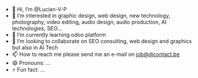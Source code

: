- 👋 Hi, I’m @Lucian-V-P
- 👀 I’m interested in graphic design, web design, new technology, photography, video editing, audio design, audio production, AI technologies, SEO...
- 🌱 I’m currently learning odoo platform
- 💞️ I’m looking to collaborate on SEO consulting, web design and graphics but also in AI Tech
- 📫 How to reach me please send me an e-mail on job@djcontact.be
- 😄 Pronouns: ...
- ⚡ Fun fact: ...

<!---
Lucian-V-P/Lucian-V-P is a ✨ special ✨ repository because its `README.md` (this file) appears on your GitHub profile.
You can click the Preview link to take a look at your changes.
--->
